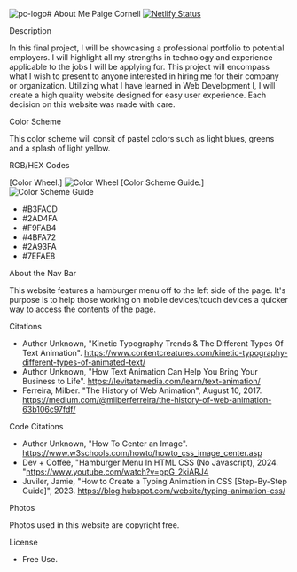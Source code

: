 ![pc-logo](https://github.com/RVCC-IDMX/about-me-paigecornell/assets/159052416/1af59ab1-56ae-4b36-a0c4-8581311e30bd)# About Me
Paige Cornell
[![Netlify Status](https://api.netlify.com/api/v1/badges/426b48b0-7243-462d-95ab-f21eef936fd9/deploy-status)](https://app.netlify.com/sites/about-me-paigecornell/deploys) 

Description

In this final project, I will be showcasing a professional portfolio to potential employers. I will highlight all my strengths in technology and experience applicable to the jobs I will be applying for. This project will encompass what I wish to present to anyone interested in hiring me for their company or organization. Utilizing what I have learned in Web Development I, I will create a high quality website designed for easy user experience. Each decision on this website was made with care.

Color Scheme

This color scheme will consit of pastel colors such as light blues, greens and a splash of light yellow.

RGB/HEX Codes

[Color Wheel.] ![Color Wheel](https://github.com/RVCC-IDMX/about-me-paigecornell/assets/159052416/8eb94027-239c-4ffc-9171-7020fe8d44b9) [Color Scheme Guide.] ![Color Scheme Guide](https://github.com/RVCC-IDMX/about-me-paigecornell/assets/159052416/d1a3f967-155e-4d88-94bf-08598466a7a4)

- #B3FACD
- #2AD4FA
- #F9FAB4
- #4BFA72
- #2A93FA
- #7EFAE8

About the Nav Bar
  
This website features a hamburger menu off to the left side of the page. It's purpose is to help those working on mobile devices/touch devices a quicker way to access the contents of the page.

Citations
- Author Unknown, "Kinetic Typography Trends & The Different Types Of Text Animation". https://www.contentcreatures.com/kinetic-typography-different-types-of-animated-text/
- Author Unknown, "How Text Animation Can Help You Bring Your Business to Life". https://levitatemedia.com/learn/text-animation/
- Ferreira, Milber. "The History of Web Animation", August 10, 2017. https://medium.com/@milberferreira/the-history-of-web-animation-63b106c97fdf/

Code Citations
- Author Unknown, "How To Center an Image". https://www.w3schools.com/howto/howto_css_image_center.asp
- Dev + Coffee, "Hamburger Menu In HTML CSS (No Javascript), 2024. "https://www.youtube.com/watch?v=ppG_2kiARJ4
- Juviler, Jamie, "How to Create a Typing Animation in CSS [Step-By-Step Guide]", 2023. https://blog.hubspot.com/website/typing-animation-css/ 

Photos

Photos used in this website are copyright free. 

License
- Free Use.
